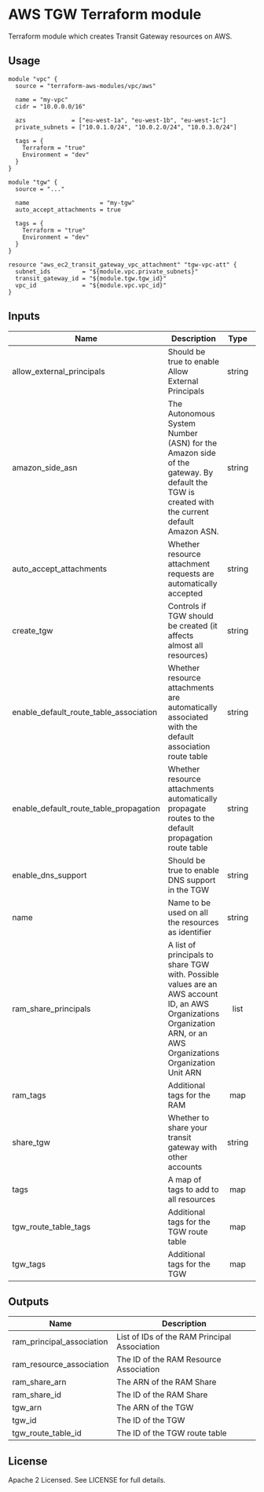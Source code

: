 # AWS TGW Terraform module

Terraform module which creates Transit Gateway resources on AWS.

## Usage

```hcl
module "vpc" {
  source = "terraform-aws-modules/vpc/aws"

  name = "my-vpc"
  cidr = "10.0.0.0/16"

  azs             = ["eu-west-1a", "eu-west-1b", "eu-west-1c"]
  private_subnets = ["10.0.1.0/24", "10.0.2.0/24", "10.0.3.0/24"]

  tags = {
    Terraform = "true"
    Environment = "dev"
  }
}

module "tgw" {
  source = "..."

  name                    = "my-tgw"
  auto_accept_attachments = true

  tags = {
    Terraform = "true"
    Environment = "dev"
  }
}

resource "aws_ec2_transit_gateway_vpc_attachment" "tgw-vpc-att" {
  subnet_ids         = "${module.vpc.private_subnets}"
  transit_gateway_id = "${module.tgw.tgw_id}"
  vpc_id             = "${module.vpc.vpc_id}"
}
```



<!-- BEGINNING OF PRE-COMMIT-TERRAFORM DOCS HOOK -->
## Inputs

| Name | Description | Type | Default | Required |
|------|-------------|:----:|:-----:|:-----:|
| allow\_external\_principals | Should be true to enable Allow External Principals | string | `"false"` | no |
| amazon\_side\_asn | The Autonomous System Number (ASN) for the Amazon side of the gateway. By default the TGW is created with the current default Amazon ASN. | string | `"64512"` | no |
| auto\_accept\_attachments | Whether resource attachment requests are automatically accepted | string | `"false"` | no |
| create\_tgw | Controls if TGW should be created (it affects almost all resources) | string | `"true"` | no |
| enable\_default\_route\_table\_association | Whether resource attachments are automatically associated with the default association route table | string | `"true"` | no |
| enable\_default\_route\_table\_propagation | Whether resource attachments automatically propagate routes to the default propagation route table | string | `"true"` | no |
| enable\_dns\_support | Should be true to enable DNS support in the TGW | string | `"true"` | no |
| name | Name to be used on all the resources as identifier | string | `""` | no |
| ram\_share\_principals | A list of principals to share TGW with. Possible values are an AWS account ID, an AWS Organizations Organization ARN, or an AWS Organizations Organization Unit ARN | list | `[]` | no |
| ram\_tags | Additional tags for the RAM | map | `{}` | no |
| share\_tgw | Whether to share your transit gateway with other accounts | string | `"true"` | no |
| tags | A map of tags to add to all resources | map | `{}` | no |
| tgw\_route\_table\_tags | Additional tags for the TGW route table | map | `{}` | no |
| tgw\_tags | Additional tags for the TGW | map | `{}` | no |

## Outputs

| Name | Description |
|------|-------------|
| ram\_principal\_association | List of IDs of the RAM Principal Association |
| ram\_resource\_association | The ID of the RAM Resource Association |
| ram\_share\_arn | The ARN of the RAM Share |
| ram\_share\_id | The ID of the RAM Share |
| tgw\_arn | The ARN of the TGW |
| tgw\_id | The ID of the TGW |
| tgw\_route\_table\_id | The ID of the TGW route table |

<!-- END OF PRE-COMMIT-TERRAFORM DOCS HOOK -->

## License

Apache 2 Licensed. See LICENSE for full details.